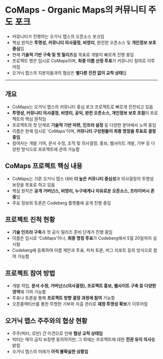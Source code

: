 # CoMaps - Organic Maps의 커뮤니티 주도 포크


* 커뮤니티가 진행하는 오거닉 맵스의 오픈소스 포크임
* 핵심 원칙은 **투명성, 커뮤니티 의사결정, 비영리**, 완전한 오픈소스 및 **개인정보 보호 중심**임
* 현재 **기술적 기반 구축 및 첫 릴리즈**를 목표로 개발이 빠르게 진행 중임
* 프로젝트 명은 임시로 CoMaps이며, **최종 이름 선정 투표**가 커뮤니티 참여로 이루어짐
* 오거닉 맵스의 지분자들과의 협상은 **별다른 진전 없이 교착 상태**임

---

개요
--

* CoMaps는 오거닉 맵스의 커뮤니티 중심 포크 프로젝트로 빠르게 진전되고 있음
* **투명성, 커뮤니티 의사결정, 비영리, 공익, 완전 오픈소스, 개인정보 보호 초점**이 프로젝트의 핵심 원칙임
* 프로젝트의 첫 단계로 **기술적 기반 마련, 인프라 설정** 등 다양한 분야에서 노력 중임
* 이름은 현재 임시로 'CoMaps'이며, **커뮤니티 구성원들이 최종 명칭을 투표로 결정 중임**
* 참여자는 개발 기여, 문서 수정, 조직 및 의사결정, 홍보, 웹사이트 개발, 기부 등 다양한 방식으로 프로젝트에 관여 가능함

CoMaps 프로젝트 핵심 내용
-----------------

* CoMaps는 기존 오거닉 맵스 대비 **더 높은 커뮤니티 중심성**과 의사결정의 투명성 보장을 목표로 하고 있음
* 핵심 원칙은 **공개 거버넌스, 비영리, 누구에게나 자유로운 오픈소스, 프라이버시 존중**임
* 주요 정보와 토론은 Codeberg 플랫폼에 공개 진행 중임

프로젝트 진척 현황
----------

* **기술 인프라 구축**과 첫 공식 릴리즈 준비 단계가 진행 중임
* 이름은 임시로 'CoMaps'이나, **최종 명칭 투표**가 Codeberg에서 5월 20일까지 실시됨
* Codeberg에 등록하여 이름 제안과 투표, 피처 토론, 버그 리포트 등의 방식으로 참여 가능함

프로젝트 참여 방법
----------

* 개발 작업, **문서 수정, 거버넌스(의사결정), 프로젝트 홍보, 웹사이트 구축 등 다양한 영역**에 기여 가능함
* 투표나 토론을 통해 **프로젝트 방향 결정 과정에 참여** 가능함
* 오픈콜렉티브를 통한 투명한 기부와 지출 관리로 **재정 투명성 확보**가 이루어짐

오거닉 맵스 주주와의 협상 현황
-----------------

* 주주(빅터, 로만) 간 이견으로 인해 **협상 교착 상태임**
* 빅터는 매각 금지 보장엔 동의하지만, 그 외에는 프로젝트에 대한 **전권 유지 의사**를 밝힘
* 오거닉 맵스의 미래가 **아직 불확실한 상황임**
